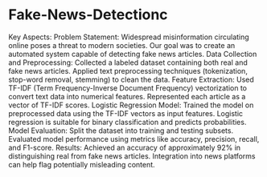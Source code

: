 # Fake-News-Detectionc 
Key Aspects:
Problem Statement:
Widespread misinformation circulating online poses a threat to modern societies.
Our goal was to create an automated system capable of detecting fake news articles.
Data Collection and Preprocessing:
Collected a labeled dataset containing both real and fake news articles.
Applied text preprocessing techniques (tokenization, stop-word removal, stemming) to clean the data.
Feature Extraction:
Used TF-IDF (Term Frequency-Inverse Document Frequency) vectorization to convert text data into numerical features.
Represented each article as a vector of TF-IDF scores.
Logistic Regression Model:
Trained the model on preprocessed data using the TF-IDF vectors as input features.
Logistic regression is suitable for binary classification and predicts probabilities.
Model Evaluation:
Split the dataset into training and testing subsets.
Evaluated model performance using metrics like accuracy, precision, recall, and F1-score.
Results:
Achieved an accuracy of approximately 92% in distinguishing real from fake news articles.
Integration into news platforms can help flag potentially misleading content.
